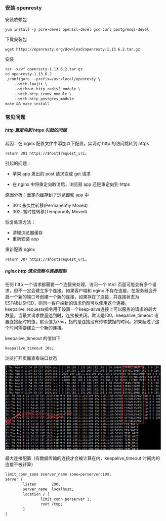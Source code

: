 ### 安装 openresty

安装依赖包

```
yum install -y pcre-devel openssl-devel gcc curl postgresql-devel
```

下载安装包

```
wget https://openresty.org/download/openresty-1.13.6.2.tar.gz
```

安装

```
tar -xzvf openresty-1.13.6.2.tar.gz
cd openresty-1.13.6.2
./configure --prefix=/usr/local/openresty \
    --with-luajit \
    --without-http_redis2_module \
    --with-http_iconv_module \
    --with-http_postgres_module
make && make install
```



### 常见问题

##### http 重定向到 https 引起的问题

起因：在 nginx 配置文件中添加以下配置，实现对 http 的访问跳转到 https

```
return 301 https://$host$request_uri;
```

引起的问题：

- 苹果 app 发出的 post 请求变成 get 请求

- 在 nginx 中将重定向取消后，浏览器 app 还是重定向到 https

原因分析：重定向缓存到了浏览器和 app 中

- 301: 永久性转移(Permanently Moved)
- 302: 暂时性转移(Temporarily Moved)

恢复处理方法：

- 清理浏览器缓存
- 重新安装 app

重新配置 nginx

```
return 307 https://$host$request_uri;
```

##### nginx http 请求流程与连接限制

任何 http 一个请求都需要一个连接来处理，访问一个 html 页面可能会有多个请求，但不一定会建立多个连接。如果客户端和 nginx 不存在连接，在服务器会开启一个新的端口号创建一个新的连接，如果存在了连接，并连接状态为 ESTABLISHED，则同一客户端新的请求仍然可以使用这个连接。keepalive_requests指令用于设置一个keep-alive连接上可以服务的请求的最大数量。当最大请求数量达到时，连接被关闭。默认是100。keepalive_timeout 设置连接超时的值，默认值为75s，指的是连接没有传输数据的时间。如果超过了这个时间需要建立一个新的连接。

keepalive_timeout  的值如下

```
keepalive_timeout 10s;
```

浏览打开页面查看端口状态

![1565236919855](assets/1565236919855.png)

最大连接配置（有数据传输的连接才会被计算在内，keepalive_timeout 时间内的连接不被计算）

```
limit_conn_zone $server_name zone=perserver:10m;
server {
        listen       200;
        server_name  localhost;
        location / {
                limit_conn perserver 1;
                root /tmp;
        }
}
```

